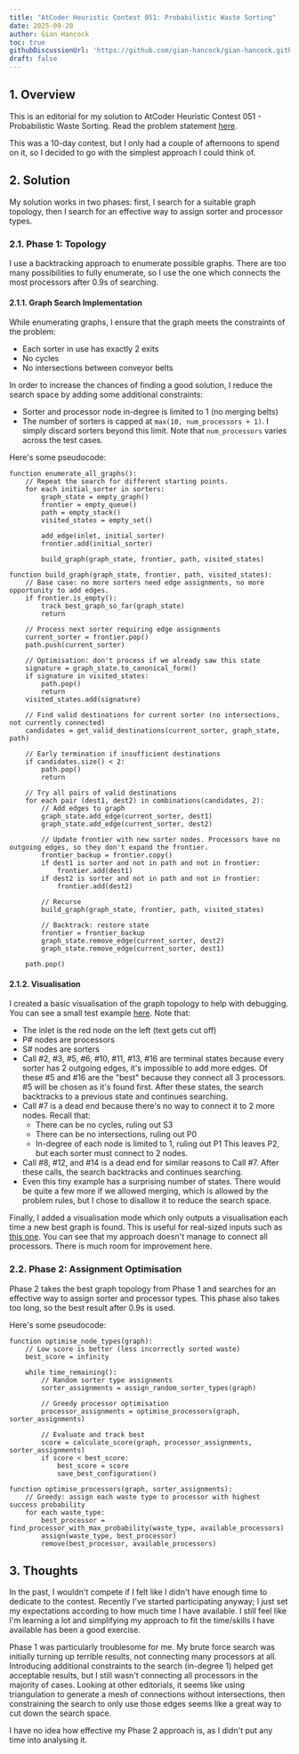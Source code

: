 ```yaml
---
title: "AtCoder Heuristic Contest 051: Probabilistic Waste Sorting"
date: 2025-09-20
author: Gian Hancock
toc: true
githubDiscussionUrl: 'https://github.com/gian-hancock/gian-hancock.github.io/discussions/5'
draft: false
---
```


## 1. Overview

This is an editorial for my solution to AtCoder Heuristic Contest 051 - Probabilistic Waste Sorting. Read the problem statement [here](https://atcoder.jp/contests/ahc051/tasks/ahc051_a).

This was a 10-day contest, but I only had a couple of afternoons to spend on it, so I decided to go with the simplest approach I could think of.

## 2. Solution
My solution works in two phases: first, I search for a suitable graph topology, then I search for an effective way to assign sorter and processor types.

### 2.1. Phase 1: Topology

I use a backtracking approach to enumerate possible graphs. There are too many possibilities to fully enumerate, so I use the one which connects the most processors after 0.9s of searching.

#### 2.1.1. Graph Search Implementation

While enumerating graphs, I ensure that the graph meets the constraints of the problem:
- Each sorter in use has exactly 2 exits
- No cycles
- No intersections between conveyor belts

In order to increase the chances of finding a good solution, I reduce the search space by adding some additional constraints:
- Sorter and processor node in-degree is limited to 1 (no merging belts)
- The number of sorters is capped at `max(10, num_processors + 1)`. I simply discard sorters beyond this limit. Note that `num_processors` varies across the test cases.

Here's some pseudocode:

```pseudocode
function enumerate_all_graphs():
    // Repeat the search for different starting points.
    for each initial_sorter in sorters:
        graph_state = empty_graph()
        frontier = empty_queue()
        path = empty_stack()
        visited_states = empty_set()

        add_edge(inlet, initial_sorter)
        frontier.add(initial_sorter)

        build_graph(graph_state, frontier, path, visited_states)

function build_graph(graph_state, frontier, path, visited_states):
    // Base case: no more sorters need edge assignments, no more opportunity to add edges.
    if frontier.is_empty():
        track_best_graph_so_far(graph_state)
        return

    // Process next sorter requiring edge assignments
    current_sorter = frontier.pop()
    path.push(current_sorter)

    // Optimisation: don't process if we already saw this state
    signature = graph_state.to_canonical_form()
    if signature in visited_states:
        path.pop()
        return
    visited_states.add(signature)

    // Find valid destinations for current sorter (no intersections, not currently connected)
    candidates = get_valid_destinations(current_sorter, graph_state, path)

    // Early termination if insufficient destinations
    if candidates.size() < 2:
        path.pop()
        return

    // Try all pairs of valid destinations
    for each pair (dest1, dest2) in combinations(candidates, 2):
        // Add edges to graph
        graph_state.add_edge(current_sorter, dest1)
        graph_state.add_edge(current_sorter, dest2)

        // Update frontier with new sorter nodes. Processors have no outgoing edges, so they don't expand the frontier.
        frontier_backup = frontier.copy()
        if dest1 is sorter and not in path and not in frontier:
            frontier.add(dest1)
        if dest2 is sorter and not in path and not in frontier:
            frontier.add(dest2)

        // Recurse
        build_graph(graph_state, frontier, path, visited_states)

        // Backtrack: restore state
        frontier = frontier_backup
        graph_state.remove_edge(current_sorter, dest2)
        graph_state.remove_edge(current_sorter, dest1)

    path.pop()
```

#### 2.1.2. Visualisation

I created a basic visualisation of the graph topology to help with debugging. You can see a small test example [here](small-example-all-states.html). Note that:
- The inlet is the red node on the left (text gets cut off)
- P# nodes are processors
- S# nodes are sorters
- Call #2, #3, #5, #6, #10, #11, #13, #16 are terminal states because every sorter has 2 outgoing edges, it's impossible to add more edges. Of these #5 and #16 are the "best" because they connect all 3 processors. #5 will be chosen as it's found first. After these states, the search backtracks to a previous state and continues searching.
- Call #7 is a dead end because there's no way to connect it to 2 more nodes. Recall that:
    - There can be no cycles, ruling out S3
    - There can be no intersections, ruling out P0
    - In-degree of each node is limited to 1, ruling out P1
  This leaves P2, but each sorter must connect to 2 nodes.
- Call #8, #12, and #14 is a dead end for similar reasons to Call #7. After these calls, the search backtracks and continues searching.
- Even this tiny example has a surprising number of states. There would be quite a few more if we allowed merging, which is allowed by the problem rules, but I chose to disallow it to reduce the search space.

Finally, I added a visualisation mode which only outputs a visualisation each time a new best graph is found. This is useful for real-sized inputs such as [this one](real-input-partial.html). You can see that my approach doesn't manage to connect all processors. There is much room for improvement here.

### 2.2. Phase 2: Assignment Optimisation

Phase 2 takes the best graph topology from Phase 1 and searches for an effective way to assign sorter and processor types. This phase also takes too long, so the best result after 0.9s is used.

Here's some pseudocode:

```pseudocode
function optimise_node_types(graph):
    // Low score is better (less incorrectly sorted waste)
    best_score = infinity

    while time_remaining():
        // Random sorter type assignments
        sorter_assignments = assign_random_sorter_types(graph)

        // Greedy processor optimisation
        processor_assignments = optimise_processors(graph, sorter_assignments)

        // Evaluate and track best
        score = calculate_score(graph, processor_assignments, sorter_assignments)
        if score < best_score:
            best_score = score
            save_best_configuration()

function optimise_processors(graph, sorter_assignments):
    // Greedy: assign each waste type to processor with highest success probability
    for each waste_type:
        best_processor = find_processor_with_max_probability(waste_type, available_processors)
        assign(waste_type, best_processor)
        remove(best_processor, available_processors)
```

## 3. Thoughts
In the past, I wouldn't compete if I felt like I didn't have enough time to dedicate to the contest. Recently I've started participating anyway; I just set my expectations according to how much time I have available. I still feel like I'm learning a lot and simplifying my approach to fit the time/skills I have available has been a good exercise.

Phase 1 was particularly troublesome for me. My brute force search was initially turning up terrible results, not connecting many processors at all. Introducing additional constraints to the search (in-degree 1) helped get acceptable results, but I still wasn't connecting all processors in the majority of cases. Looking at other editorials, it seems like using triangulation to generate a mesh of connections without intersections, then constraining the search to only use those edges seems like a great way to cut down the search space.

I have no idea how effective my Phase 2 approach is, as I didn't put any time into analysing it.


